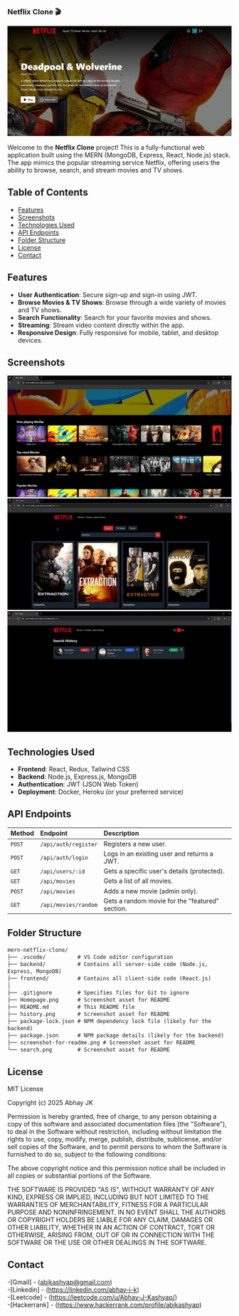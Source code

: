 ### Netflix Clone 🎬
![Netflix Clone Screenshot](./screenshot-for-readme.png)


Welcome to the **Netflix Clone** project! This is a fully-functional web application built using the MERN (MongoDB, Express, React, Node.js) stack. The app mimics the popular streaming service Netflix, offering users the ability to browse, search, and stream movies and TV shows.

## Table of Contents

- [Features](#features)
- [Screenshots](#screenshots)
- [Technologies Used](#technologies-used)
- [API Endpoints](#api-endpoints)
- [Folder Structure](#folder-structure)
- [License](#license)
- [Contact](#contact)

## Features

- **User Authentication**: Secure sign-up and sign-in using JWT.
- **Browse Movies & TV Shows**: Browse through a wide variety of movies and TV shows.
- **Search Functionality**: Search for your favorite movies and shows.
- **Streaming**: Stream video content directly within the app.
- **Responsive Design**: Fully responsive for mobile, tablet, and desktop devices.

## Screenshots

![Homepage](./Homepage.png)
![Movie Details](./search.png)
![Search History](./history.png)


## Technologies Used

- **Frontend**: React, Redux, Tailwind CSS
- **Backend**: Node.js, Express.js, MongoDB
- **Authentication**: JWT (JSON Web Token)
- **Deployment**: Docker, Heroku (or your preferred service)

## API Endpoints
| Method | Endpoint | Description |
| :--- | :--- | :--- |
| `POST` | `/api/auth/register` | Registers a new user. |
| `POST` | `/api/auth/login` | Logs in an existing user and returns a JWT. |
| `GET` | `/api/users/:id` | Gets a specific user's details (protected). |
| `GET` | `/api/movies` | Gets a list of all movies. |
| `POST` | `/api/movies` | Adds a new movie (admin only). |
| `GET` | `/api/movies/random` | Gets a random movie for the "featured" section. |


## Folder Structure
```
mern-netflix-clone/
├── .vscode/          # VS Code editor configuration
├── backend/          # Contains all server-side code (Node.js, Express, MongoDB)
├── frontend/         # Contains all client-side code (React.js)
│
├── .gitignore        # Specifies files for Git to ignore
├── Homepage.png      # Screenshot asset for README
├── README.md         # This README file
├── history.png       # Screenshot asset for README
├── package-lock.json # NPM dependency lock file (likely for the backend)
├── package.json      # NPM package details (likely for the backend)
├── screenshot-for-readme.png # Screenshot asset for README
└── search.png        # Screenshot asset for README
```


## License
MIT License

Copyright (c) 2025 Abhay JK

Permission is hereby granted, free of charge, to any person obtaining a copy
of this software and associated documentation files (the "Software"), to deal
in the Software without restriction, including without limitation the rights
to use, copy, modify, merge, publish, distribute, sublicense, and/or sell
copies of the Software, and to permit persons to whom the Software is
furnished to do so, subject to the following conditions:

The above copyright notice and this permission notice shall be included in all
copies or substantial portions of the Software.

THE SOFTWARE IS PROVIDED "AS IS", WITHOUT WARRANTY OF ANY KIND, EXPRESS OR
IMPLIED, INCLUDING BUT NOT LIMITED TO THE WARRANTIES OF MERCHANTABILITY,
FITNESS FOR A PARTICULAR PURPOSE AND NONINFRINGEMENT. IN NO EVENT SHALL THE
AUTHORS OR COPYRIGHT HOLDERS BE LIABLE FOR ANY CLAIM, DAMAGES OR OTHER
LIABILITY, WHETHER IN AN ACTION OF CONTRACT, TORT OR OTHERWISE, ARISING FROM,
OUT OF OR IN CONNECTION WITH THE SOFTWARE OR THE USE OR OTHER DEALINGS IN THE
SOFTWARE.


## Contact
-[Gmail] - (abjkashyap@gmail.com)<br>
-[Linkedin] - (https://linkedin.com/abhay-j-k)<br>
-[Leetcode] - (https://leetcode.com/u/Abhay-J-Kashyap/)<br>
-[Hackerrank] - (https://www.hackerrank.com/profile/abjkashyap)<br>


